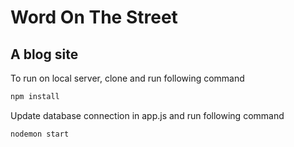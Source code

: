 # Word On The Street
## A blog site
To run on local server, clone and run following command

```bash
npm install
``` 
Update database connection in app.js and run following command

```bash
nodemon start
```
